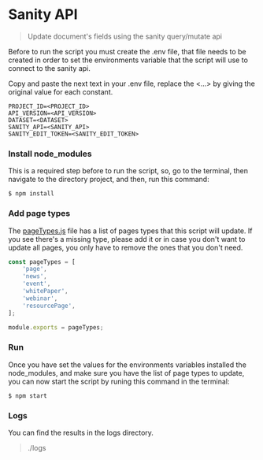 # Sanity API

> Update document's fields using the sanity query/mutate api

Before to run the script you must create the .env file, that file needs to be created in order to set the environments variable that the script will use to connect to the sanity api.

Copy and paste the next text in your .env file, replace the <...> by giving the original value for each constant.

```
PROJECT_ID=<PROJECT_ID>
API_VERSION=<API_VERSION>
DATASET=<DATASET>
SANITY_API=<SANITY_API>
SANITY_EDIT_TOKEN=<SANITY_EDIT_TOKEN>
```

### Install node_modules

This is a required step before to run the script, so, go to the terminal, then navigate to the directory project, and then, run this command:

```
$ npm install
```

### Add page types

The [pageTypes.js](./pageTypes.js) file has a list of pages types that this script will update. If you see there's a missing type, please add it or in case you don't want to update all pages, you only have to remove the ones that you don't need.

```js
const pageTypes = [
	'page',
	'news',
	'event',
	'whitePaper',
	'webinar',
	'resourcePage',
];

module.exports = pageTypes;
```

### Run

Once you have set the values for the environments variables installed the node_modules, and make sure you have the list of page types to update, you can now start the script by runing this command in the terminal:

```
$ npm start
```

### Logs

You can find the results in the logs directory.

> ./logs
